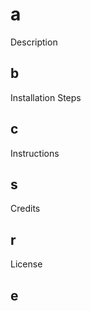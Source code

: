 # a 

   
 Description 

  ## b 

 
  
  
 Installation Steps 

  ## c
  
 Instructions 

  ## s
  
 Credits 

  ## r
  
 License 

  ## e 



